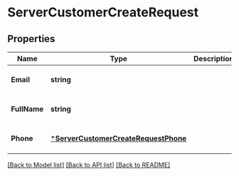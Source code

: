 # ServerCustomerCreateRequest

## Properties
Name | Type | Description | Notes
------------ | ------------- | ------------- | -------------
**Email** | **string** |  | [optional] [default to null]
**FullName** | **string** |  | [optional] [default to null]
**Phone** | [***ServerCustomerCreateRequestPhone**](server.customerCreateRequest_phone.md) |  | [optional] [default to null]

[[Back to Model list]](../README.md#documentation-for-models) [[Back to API list]](../README.md#documentation-for-api-endpoints) [[Back to README]](../README.md)

